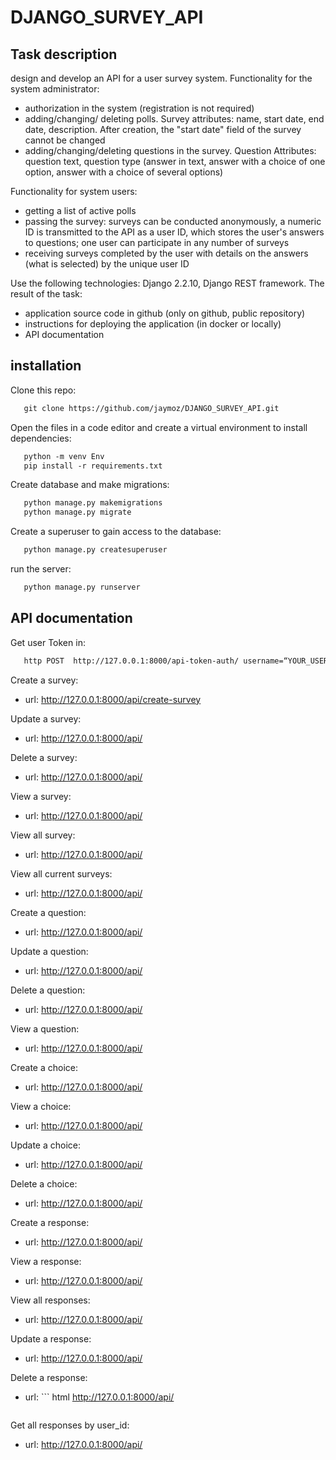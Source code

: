 # DJANGO_SURVEY_API
## Task description
design and develop an API for a user survey system.
Functionality for the system administrator:

- authorization in the system (registration is not required)
- adding/changing/ deleting polls. Survey attributes: name, start date, end date, description. After creation, the "start date" field of the survey cannot be changed
- adding/changing/deleting questions in the survey. Question Attributes: question text, question type (answer in text, answer with a choice of one option, answer with a choice of several options)

Functionality for system users:
- getting a list of active polls
- passing the survey: surveys can be conducted anonymously, a numeric ID is transmitted to the API as a user ID, which stores the user's answers to questions; one user can participate in any number of surveys
- receiving surveys completed by the user with details on the answers (what is selected) by the unique user ID

Use the following technologies: Django 2.2.10, Django REST framework.
The result of the task:
- application source code in github (only on github, public repository)
-  instructions for deploying the application (in docker or locally)
-  API documentation

## installation
Clone this repo:
```html
   git clone https://github.com/jaymoz/DJANGO_SURVEY_API.git
```
Open the files in a code editor and create a virtual environment to install dependencies:
```html
   python -m venv Env
   pip install -r requirements.txt 
```
Create database and make migrations:
```html
   python manage.py makemigrations
   python manage.py migrate
```
Create a superuser to gain access to the database:
```html
   python manage.py createsuperuser
```
run the server:
```html
   python manage.py runserver
```

## API documentation
Get user Token in:
```html
   http POST  http://127.0.0.1:8000/api-token-auth/ username=“YOUR_USERNAME" password=“YOUR_PASSWORD”
```
Create a survey:
- url: http://127.0.0.1:8000/api/create-survey

Update a survey:
- url: http://127.0.0.1:8000/api/

Delete a survey:
- url: http://127.0.0.1:8000/api/

View a survey:
- url: http://127.0.0.1:8000/api/

View all survey:
- url: http://127.0.0.1:8000/api/

View all current surveys:
- url: http://127.0.0.1:8000/api/

Create a question:
- url: http://127.0.0.1:8000/api/

Update a question:
- url: http://127.0.0.1:8000/api/

Delete a question:
- url: http://127.0.0.1:8000/api/

View a question:
- url: http://127.0.0.1:8000/api/

Create a choice:
- url: http://127.0.0.1:8000/api/

View a choice:
- url: http://127.0.0.1:8000/api/

Update a choice:
- url: http://127.0.0.1:8000/api/

Delete a choice:
- url: http://127.0.0.1:8000/api/

Create a response:
- url: http://127.0.0.1:8000/api/

View a response:
- url: http://127.0.0.1:8000/api/

View all responses:
- url: http://127.0.0.1:8000/api/

Update a response:
- url: http://127.0.0.1:8000/api/

Delete a response:
- url: ``` html
   http://127.0.0.1:8000/api/ 
  ```
Get all responses by user_id:
- url: http://127.0.0.1:8000/api/
  
